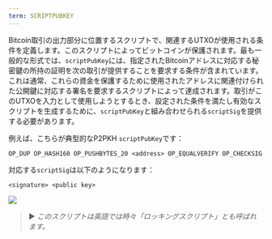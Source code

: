 ```yaml
---
term: SCRIPTPUBKEY
---
```


Bitcoin取引の出力部分に位置するスクリプトで、関連するUTXOが使用される条件を定義します。このスクリプトによってビットコインが保護されます。最も一般的な形式では、`scriptPubKey`には、指定されたBitcoinアドレスに対応する秘密鍵の所持の証明を次の取引が提供することを要求する条件が含まれています。これは通常、これらの資金を保護するために使用されたアドレスに関連付けられた公開鍵に対応する署名を要求するスクリプトによって達成されます。取引がこのUTXOを入力として使用しようとするとき、設定された条件を満たし有効なスクリプトを生成するために、`scriptPubKey`と組み合わせられる`scriptSig`を提供する必要があります。

例えば、こちらが典型的なP2PKH `scriptPubKey`です：

```text
OP_DUP OP_HASH160 OP_PUSHBYTES_20 <address> OP_EQUALVERIFY OP_CHECKSIG
```

対応する`scriptSig`は以下のようになります：

```text
<signature> <public key>
```

![](../../dictionnaire/assets/35.png)

> ► *このスクリプトは英語では時々「ロッキングスクリプト」とも呼ばれます。*